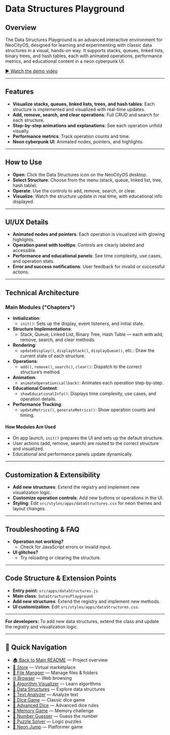 # Data Structures Playground

## Overview
The Data Structures Playground is an advanced interactive environment for NeoCityOS, designed for learning and experimenting with classic data structures in a visual, hands-on way. It supports stacks, queues, linked lists, binary trees, and hash tables, each with animated operations, performance metrics, and educational content in a neon cyberpunk UI.

[▶️ Watch the demo video](../../data-struct-vid.mp4)

---

## Features
- **Visualize stacks, queues, linked lists, trees, and hash tables**: Each structure is implemented and visualized with real-time updates.
- **Add, remove, search, and clear operations**: Full CRUD and search for each structure.
- **Step-by-step animations and explanations**: See each operation unfold visually.
- **Performance metrics**: Track operation counts and time.
- **Neon cyberpunk UI**: Animated nodes, pointers, and highlights.

---

## How to Use
- **Open**: Click the Data Structures icon on the NeoCityOS desktop.
- **Select Structure**: Choose from the menu (stack, queue, linked list, tree, hash table).
- **Operate**: Use the controls to add, remove, search, or clear.
- **Visualize**: Watch the structure update in real time, with educational info displayed.

---

## UI/UX Details
- **Animated nodes and pointers**: Each operation is visualized with glowing highlights.
- **Operation panel with tooltips**: Controls are clearly labeled and accessible.
- **Performance and educational panels**: See time complexity, use cases, and operation stats.
- **Error and success notifications**: User feedback for invalid or successful actions.

---

## Technical Architecture

### Main Modules ("Chapters")
- **Initialization**:
  - `init()`: Sets up the display, event listeners, and initial state.
- **Structure Implementations**:
  - Stack, Queue, Linked List, Binary Tree, Hash Table — each with add, remove, search, and clear methods.
- **Rendering**:
  - `updateDisplay()`, `displayStack()`, `displayQueue()`, etc.: Draw the current state of each structure.
- **Operations**:
  - `add()`, `remove()`, `search()`, `clear()`: Dispatch to the correct structure’s method.
- **Animation**:
  - `animateOperation(callback)`: Animates each operation step-by-step.
- **Educational Content**:
  - `showEducationalInfo()`: Displays time complexity, use cases, and operation details.
- **Performance Tracking**:
  - `updateMetrics()`, `generateMetrics()`: Show operation counts and timing.

#### How Modules Are Used
- On app launch, `init()` prepares the UI and sets up the default structure.
- User actions (add, remove, search) are routed to the correct structure and visualized.
- Educational and performance panels update dynamically.

---

## Customization & Extensibility
- **Add new structures**: Extend the registry and implement new visualization logic.
- **Customize operation controls**: Add new buttons or operations in the UI.
- **Styling**: Edit `src/styles/apps/dataStructures.css` for neon themes and layout changes.

---

## Troubleshooting & FAQ
- **Operation not working?**
  - Check for JavaScript errors or invalid input.
- **UI glitches?**
  - Try reloading or clearing the structure.

---

## Code Structure & Extension Points
- **Entry point**: `src/apps/dataStructures.js`
- **Main class**: `DataStructuresPlayground`
- **Add new structures**: Extend the registry and implement new methods.
- **UI customization**: Edit `src/styles/apps/dataStructures.css`.

---

**For developers:**
To add new data structures, extend the class and update the registry and visualization logic.

---

## 🔗 Quick Navigation

- [🏠 Back to Main README](../../README.md) — Project overview
- [🛒 Store](./Store.md) — Virtual marketplace
- [📁 File Manager](./FileManager.md) — Manage files & folders
- [🌐 Browser](./Browser.md) — Web browsing
- [🧮 Algorithm Visualizer](./AlgorithmVisualizer.md) — Learn algorithms
- [🧱 Data Structures](./DataStructures.md) — Explore data structures
- [📝 Text Analyzer](./TextAnalyzer.md) — Analyze text
- [🎲 Dice Game](./DiceGame.md) — Classic dice game
- [🎲 Advanced Dice](./AdvancedDice.md) — Advanced dice rules
- [🧠 Memory Game](./MemoryGame.md) — Memory challenge
- [🔢 Number Guesser](./NumberGuesser.md) — Guess the number
- [🧩 Puzzle Solver](./PuzzleSolver.md) — Logic puzzles
- [🚀 Neon Jump](./NeonJump.md) — Platformer game 